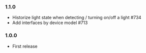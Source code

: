 ### 1.1.0
* Historize light state when detecting / turning on/off a light #734
* Add interfaces by device model #713
### 1.0.0
* First release
